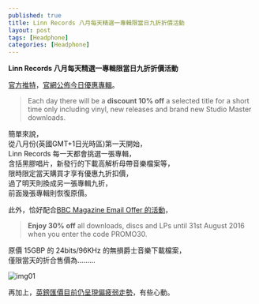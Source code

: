 ```yaml
---
published: true
title: Linn Records 八月每天精選一專輯限當日九折折價活動
layout: post
tags: [Headphone]
categories: [Headphone]
---
```

**Linn Records 八月每天精選一專輯限當日九折折價活動**    
  
[官方推特][1]，[官網公佈今日優惠專輯][2]。   

> Each day there will be a **discount 10% off** a selected title for a short time only including vinyl, new releases and brand new Studio Master downloads.   
  
簡單來說，    
從八月份(英國GMT+1日光時區)第一天開始，  
Linn Records 每一天都會挑選一張專輯，   
含括黑膠唱片，新發行的下載高解析母帶音樂檔案等，  
限時限定當天購買才享有優惠九折扣價，   
過了明天則換成另一張專輯九折，   
前面幾張專輯則恢復原價。  
  
此外，恰好配合[BBC Magazine Email Offer 的活動][3]，  

> **Enjoy 30% off** all downloads, discs and LPs until 31st August 2016 when you enter the code PROMO30.  

原價 15GBP 的 24bits/96KHz 的無損爵士音樂下載檔案，  
僅限當天的折合售價為.........  

![img01][img01]

再加上，[英鎊匯價目前仍呈現偏疲弱走勢][4]，有些心動。  
 
 
[1]: https://twitter.com/LinnRecords
[2]: http://www.linnrecords.com/news.aspx
[3]: http://www.linnrecords.com/linn-promo30.aspx
[4]: http://www.xe.com/currencycharts/?from=GBP&to=TWD&view=1M
[img01]: https://res.cloudinary.com/shengshampoo/image/upload/v1470307295/Screenshot_-_08042016_-_05_41_00_PM1-fs8_avgvjh.png
